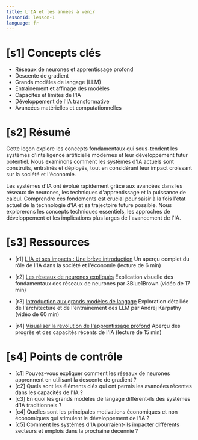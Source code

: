 ```yaml
---
title: L'IA et les années à venir
lessonId: lesson-1
language: fr
---
```


# [s1] Concepts clés

- Réseaux de neurones et apprentissage profond
- Descente de gradient
- Grands modèles de langage (LLM)
- Entraînement et affinage des modèles
- Capacités et limites de l'IA
- Développement de l'IA transformative
- Avancées matérielles et computationnelles

# [s2] Résumé

Cette leçon explore les concepts fondamentaux qui sous-tendent les systèmes d'intelligence artificielle modernes et leur développement futur potentiel. Nous examinons comment les systèmes d'IA actuels sont construits, entraînés et déployés, tout en considérant leur impact croissant sur la société et l'économie.

Les systèmes d'IA ont évolué rapidement grâce aux avancées dans les réseaux de neurones, les techniques d'apprentissage et la puissance de calcul. Comprendre ces fondements est crucial pour saisir à la fois l'état actuel de la technologie d'IA et sa trajectoire future possible. Nous explorerons les concepts techniques essentiels, les approches de développement et les implications plus larges de l'avancement de l'IA.

# [s3] Ressources

- [r1] [L'IA et ses impacts : Une brève introduction](https://aisafetyfundamentals.com/blog/ai-and-its-impacts/)
  Un aperçu complet du rôle de l'IA dans la société et l'économie (lecture de 6 min)

- [r2] [Les réseaux de neurones expliqués](https://www.3blue1brown.com/lessons/neural-networks)
  Explication visuelle des fondamentaux des réseaux de neurones par 3Blue1Brown (vidéo de 17 min)

- [r3] [Introduction aux grands modèles de langage](https://www.youtube.com/watch?v=zjkBMFhNj_g)
  Exploration détaillée de l'architecture et de l'entraînement des LLM par Andrej Karpathy (vidéo de 60 min)

- [r4] [Visualiser la révolution de l'apprentissage profond](https://medium.com/@richardcngo/visualizing-the-deep-learning-revolution-722098eb9c5)
  Aperçu des progrès et des capacités récents de l'IA (lecture de 15 min)

# [s4] Points de contrôle

- [c1] Pouvez-vous expliquer comment les réseaux de neurones apprennent en utilisant la descente de gradient ?
- [c2] Quels sont les éléments clés qui ont permis les avancées récentes dans les capacités de l'IA ?
- [c3] En quoi les grands modèles de langage diffèrent-ils des systèmes d'IA traditionnels ?
- [c4] Quelles sont les principales motivations économiques et non économiques qui stimulent le développement de l'IA ?
- [c5] Comment les systèmes d'IA pourraient-ils impacter différents secteurs et emplois dans la prochaine décennie ?
